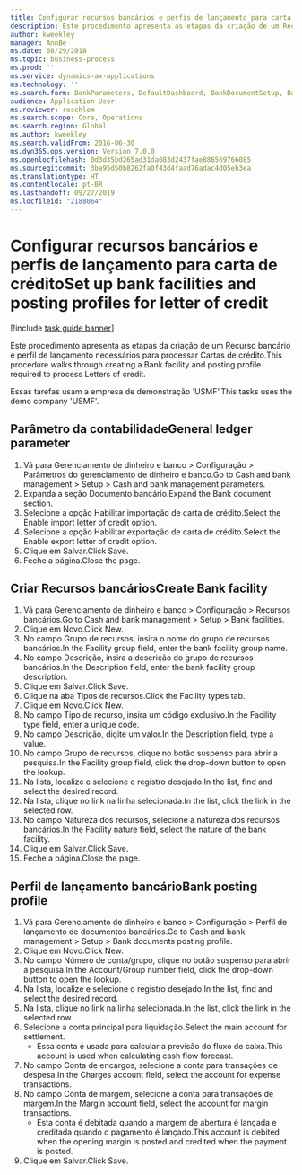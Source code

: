 ```yaml
---
title: Configurar recursos bancários e perfis de lançamento para carta de crédito
description: Este procedimento apresenta as etapas da criação de um Recurso bancário e perfil de lançamento necessários para processar Cartas de crédito.
author: kweekley
manager: AnnBe
ms.date: 08/29/2018
ms.topic: business-process
ms.prod: ''
ms.service: dynamics-ax-applications
ms.technology: ''
ms.search.form: BankParameters, DefaultDashboard, BankDocumentSetup, BankDocumentPosting
audience: Application User
ms.reviewer: roschlom
ms.search.scope: Core, Operations
ms.search.region: Global
ms.author: kweekley
ms.search.validFrom: 2016-06-30
ms.dyn365.ops.version: Version 7.0.0
ms.openlocfilehash: 0d3d35bd265ad31da083d2437fae886569766085
ms.sourcegitcommit: 3ba95d50b8262fa0f43d4faad76adac4d05eb3ea
ms.translationtype: HT
ms.contentlocale: pt-BR
ms.lasthandoff: 09/27/2019
ms.locfileid: "2188064"
---
```

# <a name="set-up-bank-facilities-and-posting-profiles-for-letter-of-credit"></a><span data-ttu-id="3c6e0-103">Configurar recursos bancários e perfis de lançamento para carta de crédito</span><span class="sxs-lookup"><span data-stu-id="3c6e0-103">Set up bank facilities and posting profiles for letter of credit</span></span>

[!include [task guide banner](../../includes/task-guide-banner.md)]

<span data-ttu-id="3c6e0-104">Este procedimento apresenta as etapas da criação de um Recurso bancário e perfil de lançamento necessários para processar Cartas de crédito.</span><span class="sxs-lookup"><span data-stu-id="3c6e0-104">This procedure walks through creating a Bank facility and posting profile required to process Letters of credit.</span></span> 

<span data-ttu-id="3c6e0-105">Essas tarefas usam a empresa de demonstração 'USMF'.</span><span class="sxs-lookup"><span data-stu-id="3c6e0-105">This tasks uses the demo company 'USMF'.</span></span>






## <a name="general-ledger-parameter"></a><span data-ttu-id="3c6e0-106">Parâmetro da contabilidade</span><span class="sxs-lookup"><span data-stu-id="3c6e0-106">General ledger parameter</span></span>
1. <span data-ttu-id="3c6e0-107">Vá para Gerenciamento de dinheiro e banco > Configuração > Parâmetros do gerenciamento de dinheiro e banco.</span><span class="sxs-lookup"><span data-stu-id="3c6e0-107">Go to Cash and bank management > Setup > Cash and bank management parameters.</span></span>
2. <span data-ttu-id="3c6e0-108">Expanda a seção Documento bancário.</span><span class="sxs-lookup"><span data-stu-id="3c6e0-108">Expand the Bank document section.</span></span>
3. <span data-ttu-id="3c6e0-109">Selecione a opção Habilitar importação de carta de crédito.</span><span class="sxs-lookup"><span data-stu-id="3c6e0-109">Select the Enable import letter of credit option.</span></span>
4. <span data-ttu-id="3c6e0-110">Selecione a opção Habilitar exportação de carta de crédito.</span><span class="sxs-lookup"><span data-stu-id="3c6e0-110">Select the Enable export letter of credit option.</span></span>
5. <span data-ttu-id="3c6e0-111">Clique em Salvar.</span><span class="sxs-lookup"><span data-stu-id="3c6e0-111">Click Save.</span></span>
6. <span data-ttu-id="3c6e0-112">Feche a página.</span><span class="sxs-lookup"><span data-stu-id="3c6e0-112">Close the page.</span></span>

## <a name="create-bank-facility"></a><span data-ttu-id="3c6e0-113">Criar Recursos bancários</span><span class="sxs-lookup"><span data-stu-id="3c6e0-113">Create Bank facility</span></span>
1. <span data-ttu-id="3c6e0-114">Vá para Gerenciamento de dinheiro e banco > Configuração > Recursos bancários.</span><span class="sxs-lookup"><span data-stu-id="3c6e0-114">Go to Cash and bank management > Setup > Bank facilities.</span></span>
2. <span data-ttu-id="3c6e0-115">Clique em Novo.</span><span class="sxs-lookup"><span data-stu-id="3c6e0-115">Click New.</span></span>
3. <span data-ttu-id="3c6e0-116">No campo Grupo de recursos, insira o nome do grupo de recursos bancários.</span><span class="sxs-lookup"><span data-stu-id="3c6e0-116">In the Facility group field, enter the bank facility group name.</span></span>
4. <span data-ttu-id="3c6e0-117">No campo Descrição, insira a descrição do grupo de recursos bancários.</span><span class="sxs-lookup"><span data-stu-id="3c6e0-117">In the Description field, enter the bank facility group description.</span></span>
5. <span data-ttu-id="3c6e0-118">Clique em Salvar.</span><span class="sxs-lookup"><span data-stu-id="3c6e0-118">Click Save.</span></span>
6. <span data-ttu-id="3c6e0-119">Clique na aba Tipos de recursos.</span><span class="sxs-lookup"><span data-stu-id="3c6e0-119">Click the Facility types tab.</span></span>
7. <span data-ttu-id="3c6e0-120">Clique em Novo.</span><span class="sxs-lookup"><span data-stu-id="3c6e0-120">Click New.</span></span>
8. <span data-ttu-id="3c6e0-121">No campo Tipo de recurso, insira um código exclusivo.</span><span class="sxs-lookup"><span data-stu-id="3c6e0-121">In the Facility type field, enter a unique code.</span></span>
9. <span data-ttu-id="3c6e0-122">No campo Descrição, digite um valor.</span><span class="sxs-lookup"><span data-stu-id="3c6e0-122">In the Description field, type a value.</span></span>
10. <span data-ttu-id="3c6e0-123">No campo Grupo de recursos, clique no botão suspenso para abrir a pesquisa.</span><span class="sxs-lookup"><span data-stu-id="3c6e0-123">In the Facility group field, click the drop-down button to open the lookup.</span></span>
11. <span data-ttu-id="3c6e0-124">Na lista, localize e selecione o registro desejado.</span><span class="sxs-lookup"><span data-stu-id="3c6e0-124">In the list, find and select the desired record.</span></span>
12. <span data-ttu-id="3c6e0-125">Na lista, clique no link na linha selecionada.</span><span class="sxs-lookup"><span data-stu-id="3c6e0-125">In the list, click the link in the selected row.</span></span>
13. <span data-ttu-id="3c6e0-126">No campo Natureza dos recursos, selecione a natureza dos recursos bancários.</span><span class="sxs-lookup"><span data-stu-id="3c6e0-126">In the Facility nature field, select the nature of the bank facility.</span></span>
14. <span data-ttu-id="3c6e0-127">Clique em Salvar.</span><span class="sxs-lookup"><span data-stu-id="3c6e0-127">Click Save.</span></span>
15. <span data-ttu-id="3c6e0-128">Feche a página.</span><span class="sxs-lookup"><span data-stu-id="3c6e0-128">Close the page.</span></span>

## <a name="bank-posting-profile"></a><span data-ttu-id="3c6e0-129">Perfil de lançamento bancário</span><span class="sxs-lookup"><span data-stu-id="3c6e0-129">Bank posting profile</span></span>
1. <span data-ttu-id="3c6e0-130">Vá para Gerenciamento de dinheiro e banco > Configuração > Perfil de lançamento de documentos bancários.</span><span class="sxs-lookup"><span data-stu-id="3c6e0-130">Go to Cash and bank management > Setup > Bank documents posting profile.</span></span>
2. <span data-ttu-id="3c6e0-131">Clique em Novo.</span><span class="sxs-lookup"><span data-stu-id="3c6e0-131">Click New.</span></span>
3. <span data-ttu-id="3c6e0-132">No campo Número de conta/grupo, clique no botão suspenso para abrir a pesquisa.</span><span class="sxs-lookup"><span data-stu-id="3c6e0-132">In the Account/Group number field, click the drop-down button to open the lookup.</span></span>
4. <span data-ttu-id="3c6e0-133">Na lista, localize e selecione o registro desejado.</span><span class="sxs-lookup"><span data-stu-id="3c6e0-133">In the list, find and select the desired record.</span></span>
5. <span data-ttu-id="3c6e0-134">Na lista, clique no link na linha selecionada.</span><span class="sxs-lookup"><span data-stu-id="3c6e0-134">In the list, click the link in the selected row.</span></span>
6. <span data-ttu-id="3c6e0-135">Selecione a conta principal para liquidação.</span><span class="sxs-lookup"><span data-stu-id="3c6e0-135">Select the main account for settlement.</span></span>
    * <span data-ttu-id="3c6e0-136">Essa conta é usada para calcular a previsão do fluxo de caixa.</span><span class="sxs-lookup"><span data-stu-id="3c6e0-136">This account is used when calculating cash flow forecast.</span></span>  
7. <span data-ttu-id="3c6e0-137">No campo Conta de encargos, selecione a conta para transações de despesa.</span><span class="sxs-lookup"><span data-stu-id="3c6e0-137">In the Charges account field, select the account for expense transactions.</span></span>
8. <span data-ttu-id="3c6e0-138">No campo Conta de margem, selecione a conta para transações de margem.</span><span class="sxs-lookup"><span data-stu-id="3c6e0-138">In the Margin account field, select the account for margin transactions.</span></span>
    * <span data-ttu-id="3c6e0-139">Esta conta é debitada quando a margem de abertura é lançada e creditada quando o pagamento é lançado.</span><span class="sxs-lookup"><span data-stu-id="3c6e0-139">This account is debited when the opening margin is posted and credited when the payment is posted.</span></span>  
9. <span data-ttu-id="3c6e0-140">Clique em Salvar.</span><span class="sxs-lookup"><span data-stu-id="3c6e0-140">Click Save.</span></span>

